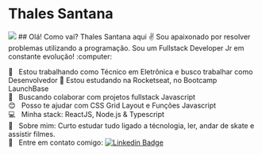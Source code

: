 # Thales Santana
<img src="https://i.ytimg.com/vi/L-TffdDY1RY/maxresdefault.jpg"/>
## Olá! Como vai? Thales Santana aqui ✌️
Sou apaixonado por resolver problemas utilizando a programação.
Sou um Fullstack Developer Jr em constante evolução! :computer:

 :rocket:  &nbsp; Estou trabalhando como Técnico em Eletrônica e busco trabalhar como Desenvolvedor 
 🚀   Estou estudando na Rocketseat, no Bootcamp LaunchBase
 <br/> :purple_heart: &nbsp; Buscando colaborar com projetos fullstack Javascript
 <br/> :blush: &nbsp; Posso te ajudar com CSS Grid Layout e Funções Javascript
 <br/> :computer: &nbsp; Minha stack: ReactJS, Node.js  & Typescript
 <br/> 💬  &nbsp; Sobre mim: Curto estudar tudo ligado a técnologia, ler, andar de skate e assistir filmes.
 <br/> :email: &nbsp; Entre em contato comigo: [![Linkedin Badge](https://img.shields.io/badge/-ThalesSantana-blue?style=flat-square&logo=Linkedin&logoColor=white&link=https://www.linkedin.com/in/thales-c-santana/)](https://www.linkedin.com/in/thales-c-santana/) 


